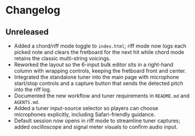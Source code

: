 # Changelog

## Unreleased

- Added a chord/riff mode toggle to `index.html`; riff mode now logs each picked note and clears the fretboard for the next hit while chord mode retains the classic multi-string voicings.
- Reworked the layout so the 6-input bulk editor sits in a right-hand column with wrapping controls, keeping the fretboard front and center.
- Integrated the standalone tuner into the main page with microphone start/stop controls and a capture button that sends the detected pitch into the riff log.
- Documented the new workflow and tuner requirements in `README.md` and `AGENTS.md`.
- Added a tuner input-source selector so players can choose microphones explicitly, including Safari-friendly guidance.
- Default session now opens in riff mode to streamline tuner captures; added oscilloscope and signal meter visuals to confirm audio input.
